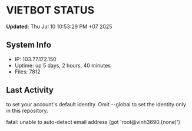 # VIETBOT STATUS
**Updated**: Thu Jul 10 10:53:29 PM +07 2025

## System Info
- IP: 103.77.172.150
- Uptime: up 5 days, 2 hours, 40 minutes
- Files: 7812

## Last Activity

to set your account's default identity.
Omit --global to set the identity only in this repository.

fatal: unable to auto-detect email address (got 'root@vinh3690.(none)')
